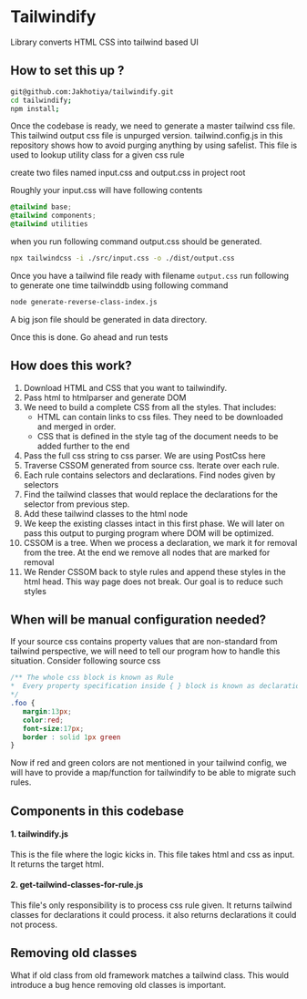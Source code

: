 # Tailwindify

Library converts HTML CSS into tailwind based UI

## How to set this up ?
```bash
git@github.com:Jakhotiya/tailwindify.git
cd tailwindify;
npm install;
```

Once the codebase is ready, we need to generate a master tailwind css file.
This tailwind output css file is unpurged version.
tailwind.config.js in this repository shows how to avoid purging anything by using safelist.
This file is used to lookup utility class for a given css rule

create two files named input.css and output.css in project root

Roughly your input.css will have following contents
```css
@tailwind base;
@tailwind components;
@tailwind utilities
```
when you run following command output.css should be generated.
```bash
npx tailwindcss -i ./src/input.css -o ./dist/output.css
```
Once you have a tailwind file ready with filename `output.css`
run following to generate one time tailwinddb using following command

```bash
node generate-reverse-class-index.js
```

A big json file should be generated in data directory.

Once this is done. Go ahead and run tests

## How does this work?

1. Download HTML and CSS that you want to tailwindify.
2. Pass html to htmlparser and generate DOM
3. We need to build a complete CSS from all the styles. That includes:
   * HTML can contain links to css files. They need to be downloaded and merged in order.
   * CSS that is defined in the style tag of the document needs to be added further to the end
4. Pass the full css string to css parser. We are using PostCss here
5. Traverse CSSOM generated from source css. Iterate over each rule.
6. Each rule contains selectors and declarations. Find nodes given by selectors
7. Find the tailwind classes that would replace the declarations for the selector from previous step.
8. Add these tailwind classes to the html node
9. We keep the existing classes intact in this first phase. We will later on pass this output to purging program where DOM will be optimized.
10. CSSOM is a tree. When we process a declaration, we mark it for removal from the tree. At the end we remove all nodes that are marked for removal
11. We Render CSSOM back to style rules and append these styles in the html head. This way page does not break. Our goal is to reduce such styles

## When will be manual configuration needed?
If your source css contains property values that are non-standard from tailwind perspective, we will need to 
tell our program how to handle this situation. Consider following source css

```css
/** The whole css block is known as Rule
*  Every property specification inside { } block is known as declaration.  
*/
.foo {
   margin:13px;
   color:red;
   font-size:17px;
   border : solid 1px green
}
```

Now if red and green colors are not mentioned in your tailwind config, we will have to provide a map/function
for tailwindify to be able to migrate such rules.

## Components in this codebase


#### 1. tailwindify.js

This is the file where the logic kicks in. This file takes html and css as input.
It returns the target html. 

#### 2. get-tailwind-classes-for-rule.js
This file's only responsibility is to process css rule given. It returns tailwind classes
for declarations it could process. it also returns declarations it could not process. 


## Removing old classes
What if old class from old framework matches a tailwind class. This would introduce a bug
hence removing old classes is important.